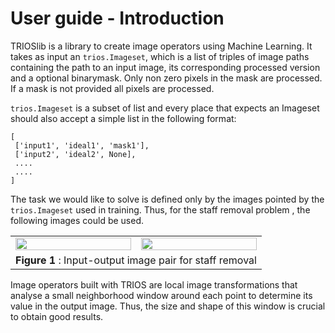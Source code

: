 # User guide - Introduction

TRIOSlib is a library to create image operators using Machine Learning. It takes 
as input an `trios.Imageset`, which is a list of triples of image paths 
containing the path to an input image, its corresponding processed version and a 
optional binarymask. Only non zero pixels in the mask are processed. If a mask 
is not provided all pixels are processed. 

`trios.Imageset` is a subset of list and every place that expects an Imageset 
should also accept a simple list in the 
following format: 

```{python}
[ 
 ['input1', 'ideal1', 'mask1'],
 ['input2', 'ideal2', None],
 ....
 ....
]
```

The task we would like to solve is defined only by the images pointed by the 
`trios.Imageset` used in training. Thus, for the staff removal problem , the 
following images could be used. 

<table>
    <tr width="100%">
        <td width="50%"><img src="../../img/image1.png" width="100%"></td>
        <td width="50%"><img src="../../img/image1-out.png" width="100%"></td>
    </tr>
    <tr>
        <td colspan="2" align="center"><b> Figure 1 </b>: Input-output image pair for staff removal</td>
    </tr>
</table>
        
    


Image operators built with TRIOS are local image transformations that analyse
a small neighborhood window around each point to determine its value in the 
output image. Thus, the size and shape of this window is crucial to obtain 
good results. 
